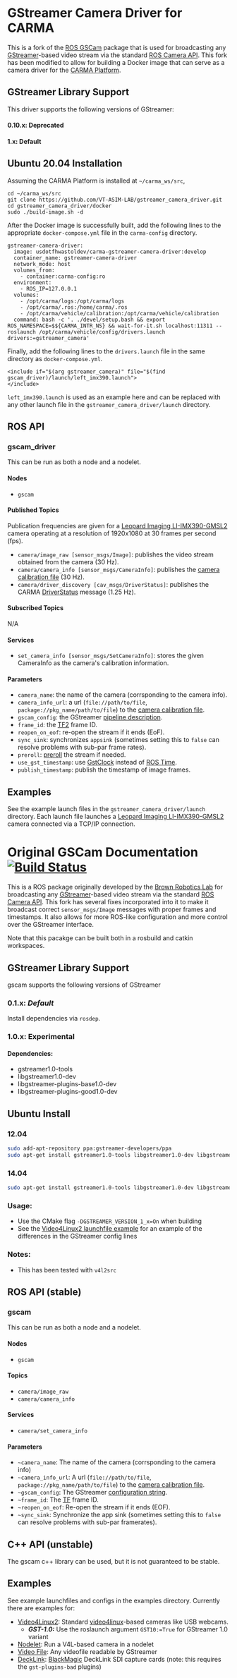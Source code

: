 GStreamer Camera Driver for CARMA
=================================

This is a fork of the [ROS GSCam](https://github.com/ros-drivers/gscam) package that is used for broadcasting any [GStreamer](http://gstreamer.freedesktop.org/)-based video stream via the standard [ROS Camera API](http://ros.org/wiki/camera_drivers). This fork has been modified to allow for building a Docker image that can serve as a camera driver for the [CARMA Platform](https://github.com/usdot-fhwa-stol/carma-platform).

GStreamer Library Support
-------------------------

This driver supports the following versions of GStreamer:

#### 0.10.x: Deprecated

#### 1.x: Default

Ubuntu 20.04 Installation
-------------------------
Assuming the CARMA Platform is installed at `~/carma_ws/src`,
```
cd ~/carma_ws/src
git clone https://github.com/VT-ASIM-LAB/gstreamer_camera_driver.git
cd gstreamer_camera_driver/docker
sudo ./build-image.sh -d
```
After the Docker image is successfully built, add the following lines to the appropriate `docker-compose.yml` file in the `carma-config` directory.
```
gstreamer-camera-driver:
  image: usdotfhwastoldev/carma-gstreamer-camera-driver:develop
  container_name: gstreamer-camera-driver
  network_mode: host
  volumes_from:
    - container:carma-config:ro
  environment:
    - ROS_IP=127.0.0.1
  volumes:
    - /opt/carma/logs:/opt/carma/logs
    - /opt/carma/.ros:/home/carma/.ros
    - /opt/carma/vehicle/calibration:/opt/carma/vehicle/calibration
  command: bash -c '. ./devel/setup.bash && export ROS_NAMESPACE=$${CARMA_INTR_NS} && wait-for-it.sh localhost:11311 -- roslaunch /opt/carma/vehicle/config/drivers.launch drivers:=gstreamer_camera'
```
Finally, add the following lines to the `drivers.launch` file in the same directory as `docker-compose.yml`.
```
<include if="$(arg gstreamer_camera)" file="$(find gscam_driver)/launch/left_imx390.launch">
</include>
```
`left_imx390.launch` is used as an example here and can be replaced with any other launch file in the `gstreamer_camera_driver/launch` directory.

ROS API
-------

### gscam_driver

This can be run as both a node and a nodelet.

#### Nodes
* `gscam`

#### Published Topics
Publication frequencies are given for a [Leopard Imaging LI-IMX390-GMSL2](https://www.leopardimaging.com/product/autonomous-camera/maxim-gmsl2-cameras/li-imx390-gmsl2/li-imx390-gmsl2-120h/) camera operating at a resolution of 1920x1080 at 30 frames per second (fps).
* `camera/image_raw [sensor_msgs/Image]`: publishes the video stream obtained from the camera (30 Hz).
* `camera/camera_info [sensor_msgs/CameraInfo]`: publishes the [camera calibration file](http://www.ros.org/wiki/camera_calibration_parsers#File_formats) (30 Hz).
* `camera/driver_discovery [cav_msgs/DriverStatus]`: publishes the CARMA [DriverStatus](https://github.com/usdot-fhwa-stol/carma-msgs/blob/develop/cav_msgs/msg/DriverStatus.msg) message (1.25 Hz).

#### Subscribed Topics
N/A

#### Services
* `set_camera_info [sensor_msgs/SetCameraInfo]`: stores the given CameraInfo as the camera's calibration information.

#### Parameters
* `camera_name`: the name of the camera (corrsponding to the camera info).
* `camera_info_url`: a url (`file://path/to/file`, `package://pkg_name/path/to/file`) to the [camera calibration file](http://www.ros.org/wiki/camera_calibration_parsers#File_formats).
* `gscam_config`: the GStreamer [pipeline description](https://gstreamer.freedesktop.org/documentation/tutorials/basic/gstreamer-tools.html?gi-language=c).
* `frame_id`: the [TF2](http://www.ros.org/wiki/tf2) frame ID.
* `reopen_on_eof`: re-open the stream if it ends (EoF).
* `sync_sink`: synchronizes `appsink` (sometimes setting this to `false` can resolve problems with sub-par frame rates).
* `preroll`: [preroll](https://gstreamer.freedesktop.org/documentation/additional/design/preroll.html?gi-language=c) the stream if needed.
* `use_gst_timestamp`: use [GstClock](https://gstreamer.freedesktop.org/documentation/gstreamer/gstclock.html?gi-language=c) instead of [ROS Time](http://wiki.ros.org/roscpp/Overview/Time).
* `publish_timestamp`: publish the timestamp of image frames.

Examples
--------

See the example launch files in the `gstreamer_camera_driver/launch` directory. Each launch file launches a [Leopard Imaging LI-IMX390-GMSL2](https://www.leopardimaging.com/product/autonomous-camera/maxim-gmsl2-cameras/li-imx390-gmsl2/li-imx390-gmsl2-120h/) camera connected via a TCP/IP connection.

Original GSCam Documentation [![Build Status](https://travis-ci.org/ros-drivers/gscam.svg?branch=master)](https://travis-ci.org/ros-drivers/gscam)
==================================================================================================================================================

This is a ROS package originally developed by the [Brown Robotics Lab](http://robotics.cs.brown.edu/) for broadcasting any [GStreamer](http://gstreamer.freedesktop.org/)-based video stream via the standard [ROS Camera API](http://ros.org/wiki/camera_drivers). This fork has several fixes incorporated into it to make it broadcast correct `sensor_msgs/Image` messages with proper frames and timestamps. It also allows for more ROS-like configuration and more control over the GStreamer interface.

Note that this pacakge can be built both in a rosbuild and catkin workspaces.

GStreamer Library Support
-------------------------

gscam supports the following versions of GStreamer

### 0.1.x: _Default_

Install dependencies via `rosdep`.

### 1.0.x: Experimental

#### Dependencies:
 
* gstreamer1.0-tools 
* libgstreamer1.0-dev 
* libgstreamer-plugins-base1.0-dev 
* libgstreamer-plugins-good1.0-dev

Ubuntu Install
--------------

### 12.04

```sh
sudo add-apt-repository ppa:gstreamer-developers/ppa
sudo apt-get install gstreamer1.0-tools libgstreamer1.0-dev libgstreamer-plugins-base1.0-dev libgstreamer-plugins-good1.0-dev
```

### 14.04

```sh
sudo apt-get install gstreamer1.0-tools libgstreamer1.0-dev libgstreamer-plugins-base1.0-dev libgstreamer-plugins-good1.0-dev
```

### Usage:
* Use the CMake flag `-DGSTREAMER_VERSION_1_x=On` when building
* See the [Video4Linux2 launchfile example](https://github.com/ros-drivers/gscam/blob/master/examples/v4l.launch) for
  an example of the differences in the GStreamer config lines

### Notes:
* This has been tested with `v4l2src`

ROS API (stable)
----------------

### gscam

This can be run as both a node and a nodelet.

#### Nodes
* `gscam`

#### Topics
* `camera/image_raw`
* `camera/camera_info`

#### Services
* `camera/set_camera_info`

#### Parameters
* `~camera_name`: The name of the camera (corrsponding to the camera info)
* `~camera_info_url`: A url (`file://path/to/file`, `package://pkg_name/path/to/file`) to the [camera calibration file](http://www.ros.org/wiki/camera_calibration_parsers#File_formats).
* `~gscam_config`: The GStreamer [configuration string](http://wiki.oz9aec.net/index.php?title=Gstreamer_cheat_sheet&oldid=1829).
* `~frame_id`: The [TF](http://www.ros.org/wiki/tf) frame ID.
* `~reopen_on_eof`: Re-open the stream if it ends (EOF).
* `~sync_sink`: Synchronize the app sink (sometimes setting this to `false` can resolve problems with sub-par framerates).

C++ API (unstable)
------------------

The gscam c++ library can be used, but it is not guaranteed to be stable. 

Examples
--------

See example launchfiles and configs in the examples directory. Currently there
are examples for:

* [Video4Linux2](https://github.com/ros-drivers/gscam/blob/master/examples/v4l.launch): Standard
  [video4linux](http://en.wikipedia.org/wiki/Video4Linux)-based cameras like
  USB webcams.
    * ***GST-1.0:*** Use the roslaunch argument `GST10:=True` for GStreamer 1.0 variant
* [Nodelet](https://github.com/ros-drivers/gscam/blob/master/examples/gscam_nodelet.launch): Run a V4L-based camera in a nodelet
* [Video File](https://github.com/ros-drivers/gscam/blob/master/examples/videofile.launch): Any videofile readable by GStreamer
* [DeckLink](https://github.com/ros-drivers/gscam/blob/master/examples/decklink.launch):
  [BlackMagic](http://www.blackmagicdesign.com/products/decklink/models)
  DeckLink SDI capture cards (note: this requires the `gst-plugins-bad` plugins)
